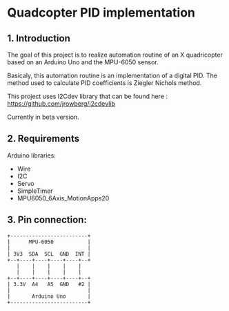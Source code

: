 # Quadcopter PID implementation
## 1. Introduction

The goal of this project is to realize automation routine of an X quadricopter based on an Arduino Uno and the MPU-6050 sensor.

Basicaly, this automation routine is an implementation of a digital PID.
The method used to calculate PID coefficients is Ziegler Nichols method.

This project uses I2Cdev library that can be found here : https://github.com/jrowberg/i2cdevlib

Currently in beta version.

## 2. Requirements
Arduino libraries:
* Wire
* I2C
* Servo
* SimpleTimer
* MPU6050_6Axis_MotionApps20

## 3. Pin connection:
```
+-------------------------+
|      MPU-6050           |
|                         |
| 3V3  SDA  SCL  GND  INT |
+--+----+----+----+----+--+
   |    |    |    |    |
   |    |    |    |    |
+--+----+----+----+----+--+
| 3.3V  A4   A5  GND   #2 |
|                         |
|       Arduino Uno       |
+-------------------------+
```